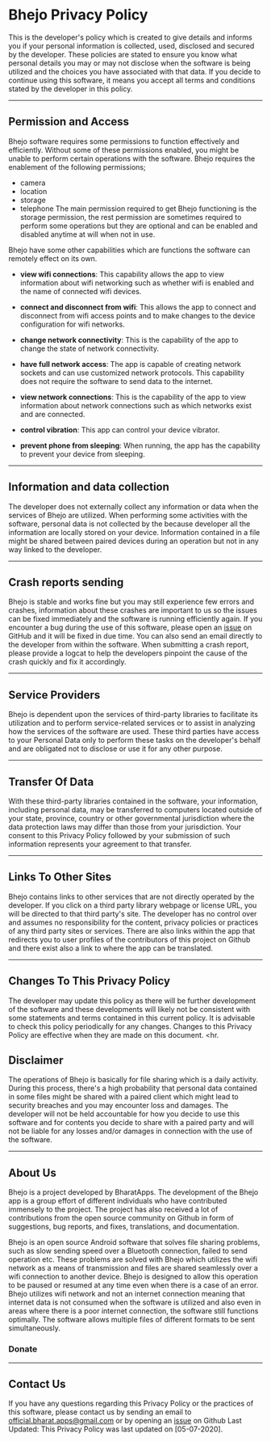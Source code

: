 # Bhejo Privacy Policy
This is the developer's policy which is created to give details and informs you if your personal information is collected, used, disclosed and secured by the developer. These policies are stated to ensure you know what personal details you may or may not disclose when the software is being utilized and the choices you have associated with that data. If you decide to continue using this software, it means you accept all terms and conditions stated by the developer in this policy. <hr>

## Permission and Access

Bhejo software requires some permissions to function effectively and efficiently. Without some of these permissions enabled, you might be unable to perform certain operations with the software.
Bhejo requires the enablement of the following permissions;
- camera
- location
- storage
- telephone
The main permission required to get Bhejo functioning is the storage permission, the rest permission are sometimes required to perform some operations but they are optional and can be enabled and disabled anytime at will when not in use.

Bhejo have some other capabilities which are functions the software can remotely effect on its own.

- **view wifi connections**: This capability allows the app to view information about wifi networking such as whether wifi is enabled and the name of connected wifi devices.

- **connect and disconnect from wifi**: This allows the app to connect and disconnect from wifi access points and to make changes to the device configuration for wifi networks.

- **change network connectivity**: This is the capability of the app to change the state of network connectivity.

- **have full network access**: The app is capable of creating network sockets and can use customized network protocols. This capability does not require the software to send data to the internet.

- **view network connections**: This is the capability of the app to view information about network connections such as which networks exist and are connected.

- **control vibration**: This app can control your device vibrator.

- **prevent phone from sleeping**: When running, the app has the capability to prevent your device from sleeping.  

<hr>

## Information and data collection

The developer does not externally collect any information or data when the services of Bhejo are utilized. When performing some activities with the software, personal data is not collected by the because developer all the information are locally stored on your device. Information contained in a file might be shared between paired devices during an operation but not in any way linked to the developer. 
<hr>

## Crash reports sending

Bhejo is stable and works fine but you may still experience few errors and crashes, information about these crashes are important to us so the issues can be fixed immediately and the software is running efficiently again.
If you encounter a bug during the use of this software, please open an [issue](https://github.com/BharatAppsOfficial/Bhejo/issues/new) on GitHub and it will be fixed in due time. You can also send an email directly to the developer from within the software. When submitting a crash report, please provide a logcat to help the developers pinpoint the cause of the crash quickly and fix it accordingly. <hr>

## Service Providers

Bhejo is dependent upon the services of third-party libraries to facilitate its utilization and to perform service-related services or to assist in analyzing how the services of the software are used.
These third parties have access to your Personal Data only to perform these tasks on the developer's behalf and are obligated not to disclose or use it for any other purpose. <hr>


## Transfer Of Data

With these third-party libraries contained in the software, your information, including personal data, may be transferred to computers located outside of your state, province, country or other governmental jurisdiction where the data protection laws may differ than those from your jurisdiction. Your consent to this Privacy Policy followed by your submission of such information represents your agreement to that transfer. <hr>

## Links To Other Sites

Bhejo contains links to other services that are not directly operated by the developer. If you click on a third party library webpage or license URL, you will be directed to that third party's site.
The developer has no control over and assumes no responsibility for the content, privacy policies or practices of any third party sites or services.
There are also links within the app that redirects you to user profiles of the contributors of this project on Github and there exist also a link to where the app can be translated. <hr>

## Changes To This Privacy Policy

The developer may update this policy as there will be further development of the software and these developments will likely not be consistent with some statements and terms contained in this current policy.
It is advisable to check this policy periodically for any changes. Changes to this Privacy Policy are effective when they are made on this document. <hr.

## Disclaimer

The operations of Bhejo is basically for file sharing which is a daily activity. During this process, there's a high probability that personal data contained in some files might be shared with a paired client which might lead to security breaches and you may encounter loss and damages. The developer will not be held accountable for how you decide to use this software and for contents you decide to share with a paired party and will not be liable for any losses and/or damages in connection with the use of the software. <hr>

## About Us

Bhejo is a project developed by BharatApps. The development of the Bhejo app is a group effort of different individuals who have contributed immensely to the project. The project has also received a lot of contributions from the open source community on Github in form of suggestions, bug reports, and fixes, translations, and documentation.

Bhejo is an open source Android software that solves file sharing problems, such as slow sending speed over a Bluetooth connection, failed to send operation etc. These problems are solved with Bhejo which utilizes the wifi network as a means of transmission and files are shared seamlessly over a wifi connection to another device. Bhejo is designed to allow this operation to be paused or resumed at any time even when there is a case of an error. Bhejo utilizes wifi network and not an internet connection meaning that internet data is not consumed when the software is utilized and also even in areas where there is a poor internet connection, the software still functions optimally.
The software allows multiple files of different formats to be sent simultaneously.

### Donate

<hr>

## Contact Us

If you have any questions regarding this Privacy Policy or the practices of this software, please contact us by sending an email to official.bharat.apps@gmail.com or by opening an [issue](https://github.com/BharatAppsOfficial/Bhejo/issues/new) on Github
Last Updated: This Privacy Policy was last updated on [05-07-2020].
 
